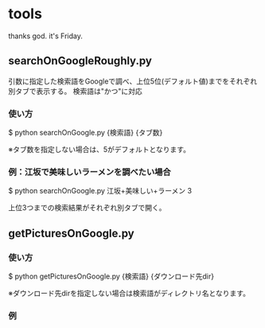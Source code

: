 # tools
thanks god. it's Friday.

## searchOnGoogleRoughly.py

引数に指定した検索語をGoogleで調べ、上位5位(デフォルト値)までをそれぞれ別タブで表示する。
検索語は"かつ"に対応

### 使い方

$ python searchOnGoogle.py {検索語} {タブ数}

※タブ数を指定しない場合は、5がデフォルトとなります。

### 例：江坂で美味しいラーメンを調べたい場合

$ python searchOnGoogle.py 江坂+美味しい+ラーメン 3

上位3つまでの検索結果がそれぞれ別タブで開く。

## getPicturesOnGoogle.py

### 使い方

$ python getPicturesOnGoogle.py {検索語} {ダウンロード先dir}

※ダウンロード先dirを指定しない場合は検索語がディレクトリ名となります。

### 例
